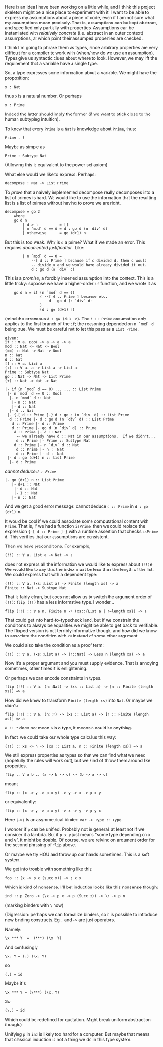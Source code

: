 Here is an idea I have been working on a little while, and I think this
project skeleton might be a nice place to experiment with it. I want to
be able to express my assumptions about a piece of code, even if I am
not sure what my assumptions mean precisely.  That is, assumptions can
be kept abstract, and specified only partially with properties.
Assumptions can be instantiated with *relatively concrete* (i.e. abstract
in an outer context) assumptions, at which point their assumped
properties are checked.

I think I'm going to phrase them as types, since arbitrary properties
are very difficult for a compiler to work with (when/how do we use an
assumption).  Types give us syntactic clues about where to look.
However, we may lift the requirement that a variable have a single
type.

So, a type expresses some information about a variable.  We might have
the proposition:

    x : Nat

thus `x` is a natural number.  Or perhaps

    x : Prime

Indeed the latter should imply the former (if we want to stick close to
the human subtyping intuition).

To know that every `Prime` is a `Nat` is knowledge about `Prime`, thus:

    Prime : ?

Maybe as simple as

    Prime : Subtype Nat

(Allowing this is equivalent to the power set axiom)

What else would we like to express.  Perhaps:

    decompose : Nat -> List Prime

To *prove* that a naively implemented decompose really decomposes into a
list of primes is hard.  We would like to use the information that the
resulting list is a list of primes without having to prove we are right.

    decompose = go 2
        where
        go d n 
            | d > n          = []
            | n `mod` d == 0 = d : go d (n `div` d)
            | otherwise      = go (d+1) n

But this is too weak.  Why is `d` a prime? What if we made an error.
This requires *documented justification*.  Like:

            | n `mod` d == 0 =
                --[ d :: Prime ] because if c divided d, then c would
                -- divide n and we would have already divided it out.
                d : go d (n `div` d)

This is a *promise*, a forcibly inserted assumption into the context.
This is a little tricky: suppose we have a higher-order `if` function,
and we wrote it as

        go d n = if (n `mod` d == 0)
                    ( --[ d :: Prime ] because etc. 
                        d : go d (n `div` d)
                    )
                    (d : go (d+1) n)

(mind the erroneous `d : go (d+1) n`).  The `d :: Prime`
assumption only applies to the first branch of the `if`; the reasoning
depended on ``n `mod` d`` being true.  We must be careful not to let
this pass as a `List Prime`.

    given:
    if :: ∀ a. Bool -> a -> a -> a
    mod :: Nat -> Nat -> Bool
    (==) :: Nat -> Nat -> Bool
    n :: Nat
    d :: Nat
    [] :: ∀ a. List a
    (:) :: ∀ a. a -> List a -> List a
    Prime :: Subtype Nat
    go :: Nat -> Nat -> List Prime
    (+) :: Nat -> Nat -> Nat

    |- if (n `mod` d == 0) ... ... :: List Prime
     |- n `mod` d == 0 :: Bool
      |- n `mod` d :: Nat
       |- n :: Nat
       |- d :: Nat
      |- 0 :: Nat
     |- {-[ d :: Prime ]-} d : go d (n `div` d) :: List Prime
      d :: Prime |- d : go d (n `div` d) :: List Prime
       d :: Prime |- d :: Prime
       d :: Prime |- go d (n `div` d) :: Prime
        d :: Prime |- d :: Nat
         -- we already have d :: Nat in our assumptions.  If we didn't...
         d :: Prime |- Prime :: Subtype Nat
        d :: Prime |- n `div` d :: Nat
         d :: Prime |- n :: Nat
         d :: Prime |- d :: Nat
     |- d : go (d+1) n :: List Prime
      |- d : Prime

*cannot deduce `d : Prime`*

    |- go (d+1) n :: List Prime
       |- d+1 :: Nat
        |- d :: Nat
        |- 1 :: Nat
       |- n :: Nat

And we get a good error message: cannot deduce `d :: Prime` in 
`d : go (d+1) n`.

It would be cool if we could associate some computational content with
`Prime`.  That is, if we had a function `isPrime`, then we could replace
the expression `{-[ d :: Prime ]-}` with a runtime assertion that checks
`isPrime d`.  This verifies that our assumptions are consistent.

Then we have preconditions.  For example,

    (!!) :: ∀ a. List a -> Nat -> a

does not express all the information we would like to express about
`(!!)`e  We would like to say that the index must be less than the
length of the list.  We could express that with a dependent type:

    (!!) :: ∀ a. (xs::List a) -> Finite (length xs) -> a
    Finite :: Nat -> Subtype Nat

That is fairly clean, but does not allow us to switch the argument order
of `(!!)`: `flip (!!)` has a less informative type.  I wonder...

    flip (!!) :: ∀ a n. Finite n -> (xs::{List a | n=length xs}) -> a

That could get into hard-to-typecheck land, but if we constrain the
conditions to always be equalities we might be able to get back to
verifiable.  The flipped version is not terribly informative though, and
how did we know to associate the condition with `xs` instead of some
other argument.

We could also take the condition as a proof term:

    (!!) :: ∀ a. (xs::List a) -> (n::Nat) -> Less n (length xs) -> a

Now it's a proper argument and you must supply evidence.  That is
annoying sometimes, other times it is enlightening.

Or perhaps we can encode constraints in types. 

    flip (!!) :: ∀ a. (n::Nat) -> (xs :: List a) -> [n :: Finite (length xs)] => a

How did we know to transform `Finite (length xs)` into `Nat`.  Or maybe
we didn't:

    flip (!!) :: ∀ a. (n::*) -> (xs :: List a) -> [n :: Finite (length xs)] => a

`n :: *` does not mean `n` is a type, it means `n` could be anything.

In fact, we could take our whole type calculus this way:

    (!!) :: xs -> n -> [xs :: List a, n :: Finite (length xs)] => a

We still express properties as types so that we can find what we need
(hopefully the rules will work out), but we kind of throw them around
like properties.

    flip :: ∀ a b c. (a -> b -> c) -> (b -> a -> c)

means

    flip :: (x -> y -> p x y) -> y -> x -> p x y

or equivalently:

    flip :: (x -> y -> p x y) -> x -> y -> p y x

Here `(->)` is an asymmetrical binder: `var -> Type :: Type`.

I wonder if `p` can be unified.  Probably not in general, at least not
if we consider it a lambda.  But if `p x y` just means "some type
depending on x and y", it might be doable.  Of course, we are relying on
argument order for the second phrasing of `flip` above.

Or maybe we try HOU and throw up our hands sometimes.  This is a soft
system.

We get into trouble with something like this:

    foo :: (x -> p x (succ x)) -> p x x

Which is kind of nonsense.  I'll bet induction looks like this nonsense
though:

    ind :: p Zero -> (\x -> p x -> p (Succ x)) -> \n -> p n

(marking binders with ``\`` now)

(Digression: perhaps we can formalize binders, so it is possible to
introduce new binding constructs.  Eg `.` and `->` are just operators.

Namely:

    \x *** Y  =  (***) (\x. Y)

And confusingly

    \x. Y = (.) (\x. Y)

so

    (.) = id

Maybe it's

    \x *** Y = (\***) (\x. Y)

So

    (\.) = id

Which could be redefined for quotation.  Might break uniform abstraction
though.)

Unifying `p` in `ind` is likely too hard for a computer.  But maybe that
means that classical induction is not a thing we do in this type system.

